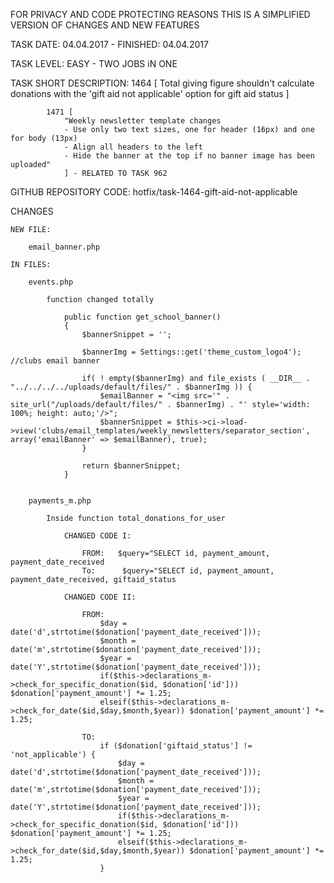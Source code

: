 FOR PRIVACY AND CODE PROTECTING REASONS THIS IS A SIMPLIFIED VERSION OF CHANGES AND NEW FEATURES

TASK DATE: 04.04.2017 - FINISHED: 04.04.2017

TASK LEVEL: EASY - TWO JOBS iN ONE 

TASK SHORT DESCRIPTION: 1464 [
				Total giving figure shouldn't calculate donations with 
				the 'gift aid not applicable' option for gift aid status
				]

			1471 [
				"Weekly newsletter template changes
				- Use only two text sizes, one for header (16px) and one for body (13px)
				- Align all headers to the left
				- Hide the banner at the top if no banner image has been uploaded"	
				] - RELATED TO TASK 962
				
GITHUB REPOSITORY CODE: hotfix/task-1464-gift-aid-not-applicable


CHANGES 

	NEW FILE: 
	
		email_banner.php

	IN FILES:
	
		events.php

			function changed totally
			
				public function get_school_banner()
				{
					$bannerSnippet = '';
				
					$bannerImg = Settings::get('theme_custom_logo4'); //clubs email banner

					if( ! empty($bannerImg) and file_exists ( __DIR__ . "../../../../uploads/default/files/" . $bannerImg )) {
						$emailBanner = "<img src='" . site_url("/uploads/default/files/" . $bannerImg) . "' style='width: 100%; height: auto;'/>";
						$bannerSnippet = $this->ci->load->view('clubs/email_templates/weekly_newsletters/separator_section', array('emailBanner' => $emailBanner), true);
					}

					return $bannerSnippet;
				}
				

		payments_m.php
		
			Inside function total_donations_for_user
			
				CHANGED CODE I: 

					FROM:  	$query="SELECT id, payment_amount, payment_date_received  
					To:		 $query="SELECT id, payment_amount, payment_date_received, giftaid_status 

				CHANGED CODE II:
				
					FROM:	
						$day = date('d',strtotime($donation['payment_date_received']));
						$month = date('m',strtotime($donation['payment_date_received']));
						$year = date('Y',strtotime($donation['payment_date_received']));
						if($this->declarations_m->check_for_specific_donation($id, $donation['id'])) $donation['payment_amount'] *= 1.25;
						elseif($this->declarations_m->check_for_date($id,$day,$month,$year)) $donation['payment_amount'] *= 1.25;
							
					TO:	
						if ($donation['giftaid_status'] != 'not_applicable') {
							$day = date('d',strtotime($donation['payment_date_received']));
							$month = date('m',strtotime($donation['payment_date_received']));
							$year = date('Y',strtotime($donation['payment_date_received']));
							if($this->declarations_m->check_for_specific_donation($id, $donation['id'])) $donation['payment_amount'] *= 1.25;
							elseif($this->declarations_m->check_for_date($id,$day,$month,$year)) $donation['payment_amount'] *= 1.25;
						}

